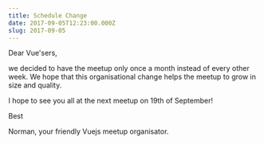 ```yaml
---
title: Schedule Change
date: 2017-09-05T12:23:00.000Z
slug: 2017-09-05
---
```


Dear Vue'sers,

we decided to have the meetup only once a month instead of every other week. We hope that this organisational change helps the meetup to grow in size and quality.

I hope to see you all at the next meetup on 19th of September!

Best

Norman, your friendly Vuejs meetup organisator.
